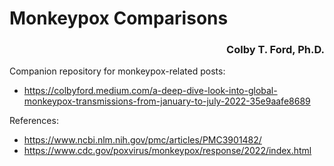 # Monkeypox Comparisons

<h3 align="right">Colby T. Ford, Ph.D.</h3>

Companion repository for monkeypox-related posts:
- https://colbyford.medium.com/a-deep-dive-look-into-global-monkeypox-transmissions-from-january-to-july-2022-35e9aafe8689


References:
- https://www.ncbi.nlm.nih.gov/pmc/articles/PMC3901482/
- https://www.cdc.gov/poxvirus/monkeypox/response/2022/index.html
